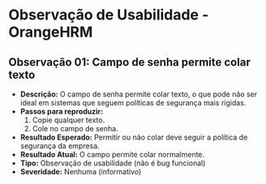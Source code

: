 # Observação de Usabilidade - OrangeHRM

## Observação 01: Campo de senha permite colar texto
- **Descrição:** O campo de senha permite colar texto, o que pode não ser ideal em sistemas que seguem políticas de segurança mais rígidas.
- **Passos para reproduzir:**
  1. Copie qualquer texto.
  2. Cole no campo de senha.
- **Resultado Esperado:** Permitir ou não colar deve seguir a política de segurança da empresa.
- **Resultado Atual:** O campo permite colar normalmente.
- **Tipo:** Observação de usabilidade (não é bug funcional)
- **Severidade:** Nenhuma (informativo)
